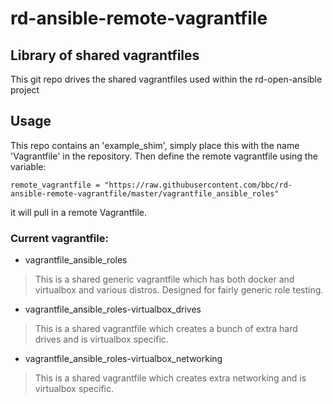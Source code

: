 # rd-ansible-remote-vagrantfile
## Library of shared vagrantfiles

This git repo drives the shared vagrantfiles used within the rd-open-ansible project

## Usage
This repo contains an 'example_shim', simply place this with the name 'Vagrantfile' in the repository. Then define the remote vagrantfile using the variable:

```remote_vagrantfile = "https://raw.githubusercontent.com/bbc/rd-ansible-remote-vagrantfile/master/vagrantfile_ansible_roles"```

it will pull in a remote Vagrantfile.

### Current vagrantfile:

+ vagrantfile_ansible_roles
> This is a shared generic vagrantfile which has both docker and virtualbox and various distros. Designed for fairly generic role testing.

+ vagrantfile_ansible_roles-virtualbox_drives
> This is a shared vagrantfile which creates a bunch of extra hard drives and is virtualbox specific.

+ vagrantfile_ansible_roles-virtualbox_networking
>  This is a shared vagrantfile which creates extra networking and is virtualbox specific.
